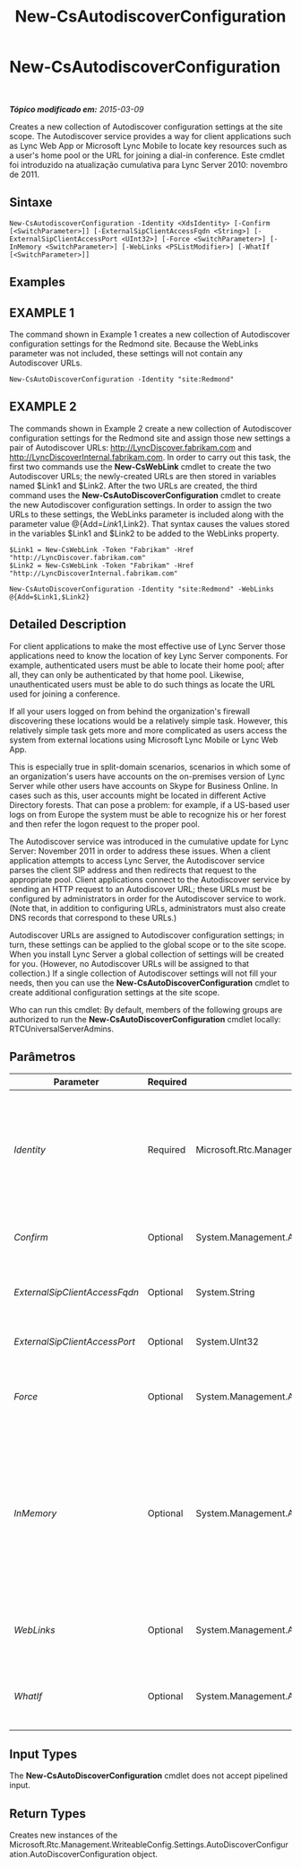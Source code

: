 ﻿---
title: New-CsAutodiscoverConfiguration
TOCTitle: New-CsAutodiscoverConfiguration
ms:assetid: 6b878b0e-f0c0-46a2-99b8-fd2105250600
ms:mtpsurl: https://technet.microsoft.com/pt-br/library/Hh690022(v=OCS.15)
ms:contentKeyID: 49307013
ms.date: 05/19/2016
mtps_version: v=OCS.15
ms.translationtype: HT
---

# New-CsAutodiscoverConfiguration

 

_**Tópico modificado em:** 2015-03-09_

Creates a new collection of Autodiscover configuration settings at the site scope. The Autodiscover service provides a way for client applications such as Lync Web App or Microsoft Lync Mobile to locate key resources such as a user's home pool or the URL for joining a dial-in conference. Este cmdlet foi introduzido na atualização cumulativa para Lync Server 2010: novembro de 2011.

## Sintaxe

    New-CsAutodiscoverConfiguration -Identity <XdsIdentity> [-Confirm [<SwitchParameter>]] [-ExternalSipClientAccessFqdn <String>] [-ExternalSipClientAccessPort <UInt32>] [-Force <SwitchParameter>] [-InMemory <SwitchParameter>] [-WebLinks <PSListModifier>] [-WhatIf [<SwitchParameter>]]

## Examples

## EXAMPLE 1

The command shown in Example 1 creates a new collection of Autodiscover configuration settings for the Redmond site. Because the WebLinks parameter was not included, these settings will not contain any Autodiscover URLs.

    New-CsAutoDiscoverConfiguration -Identity "site:Redmond"

## EXAMPLE 2

The commands shown in Example 2 create a new collection of Autodiscover configuration settings for the Redmond site and assign those new settings a pair of Autodiscover URLs: http://LyncDiscover.fabrikam.com and http://LyncDiscoverInternal.fabrikam.com. In order to carry out this task, the first two commands use the **New-CsWebLink** cmdlet to create the two Autodiscover URLs; the newly-created URLs are then stored in variables named $Link1 and $Link2. After the two URLs are created, the third command uses the **New-CsAutoDiscoverConfiguration** cmdlet to create the new Autodiscover configuration settings. In order to assign the two URLs to these settings, the WebLinks parameter is included along with the parameter value @{Add=$Link1,$Link2}. That syntax causes the values stored in the variables $Link1 and $Link2 to be added to the WebLinks property.

    $Link1 = New-CsWebLink -Token "Fabrikam" -Href "http://LyncDiscover.fabrikam.com"
    $Link2 = New-CsWebLink -Token "Fabrikam" -Href "http://LyncDiscoverInternal.fabrikam.com"
    
    New-CsAutoDiscoverConfiguration -Identity "site:Redmond" -WebLinks @{Add=$Link1,$Link2}

## Detailed Description

For client applications to make the most effective use of Lync Server those applications need to know the location of key Lync Server components. For example, authenticated users must be able to locate their home pool; after all, they can only be authenticated by that home pool. Likewise, unauthenticated users must be able to do such things as locate the URL used for joining a conference.

If all your users logged on from behind the organization's firewall discovering these locations would be a relatively simple task. However, this relatively simple task gets more and more complicated as users access the system from external locations using Microsoft Lync Mobile or Lync Web App.

This is especially true in split-domain scenarios, scenarios in which some of an organization's users have accounts on the on-premises version of Lync Server while other users have accounts on Skype for Business Online. In cases such as this, user accounts might be located in different Active Directory forests. That can pose a problem: for example, if a US-based user logs on from Europe the system must be able to recognize his or her forest and then refer the logon request to the proper pool.

The Autodiscover service was introduced in the cumulative update for Lync Server: November 2011 in order to address these issues. When a client application attempts to access Lync Server, the Autodiscover service parses the client SIP address and then redirects that request to the appropriate pool. Client applications connect to the Autodiscover service by sending an HTTP request to an Autodiscover URL; these URLs must be configured by administrators in order for the Autodiscover service to work. (Note that, in addition to configuring URLs, administrators must also create DNS records that correspond to these URLs.)

Autodiscover URLs are assigned to Autodiscover configuration settings; in turn, these settings can be applied to the global scope or to the site scope. When you install Lync Server a global collection of settings will be created for you. (However, no Autodiscover URLs will be assigned to that collection.) If a single collection of Autodiscover settings will not fill your needs, then you can use the **New-CsAutoDiscoverConfiguration** cmdlet to create additional configuration settings at the site scope.

Who can run this cmdlet: By default, members of the following groups are authorized to run the **New-CsAutoDiscoverConfiguration** cmdlet locally: RTCUniversalServerAdmins.

## Parâmetros


<table>
<colgroup>
<col style="width: 25%" />
<col style="width: 25%" />
<col style="width: 25%" />
<col style="width: 25%" />
</colgroup>
<thead>
<tr class="header">
<th>Parameter</th>
<th>Required</th>
<th>Type</th>
<th>Description</th>
</tr>
</thead>
<tbody>
<tr class="odd">
<td><p><em>Identity</em></p></td>
<td><p>Required</p></td>
<td><p>Microsoft.Rtc.Management.Xds.XdsIdentity</p></td>
<td><p>Unique identifier for the collection of Autodiscover configuration settings to be modified. To create a collection configured at the site scope, use syntax similar to this:</p>
<p>-Identity &quot;site:Redmond&quot;</p></td>
</tr>
<tr class="even">
<td><p><em>Confirm</em></p></td>
<td><p>Optional</p></td>
<td><p>System.Management.Automation.SwitchParameter</p></td>
<td><p>Prompts you for confirmation before executing the command.</p></td>
</tr>
<tr class="odd">
<td><p><em>ExternalSipClientAccessFqdn</em></p></td>
<td><p>Optional</p></td>
<td><p>System.String</p></td>
<td><p>Fully qualified domain name of the server used for external client access.</p></td>
</tr>
<tr class="even">
<td><p><em>ExternalSipClientAccessPort</em></p></td>
<td><p>Optional</p></td>
<td><p>System.UInt32</p></td>
<td><p>Port used for eternal client access.</p></td>
</tr>
<tr class="odd">
<td><p><em>Force</em></p></td>
<td><p>Optional</p></td>
<td><p>System.Management.Automation.SwitchParameter</p></td>
<td><p>Suppresses the display of any non-fatal error message that might occur when running the command.</p></td>
</tr>
<tr class="even">
<td><p><em>InMemory</em></p></td>
<td><p>Optional</p></td>
<td><p>System.Management.Automation.SwitchParameter</p></td>
<td><p>Creates an object reference without actually committing the object as a permanent change. If you assign the output of a command called with this parameter to a variable, you can make changes to the properties of the object reference and then commit those changes by calling the <strong>Set-CsAutoDiscoverConfiguration</strong> cmdlet.</p></td>
</tr>
<tr class="odd">
<td><p><em>WebLinks</em></p></td>
<td><p>Optional</p></td>
<td><p>System.Management.Automation.PSListModifier</p></td>
<td><p>Collection of Autodiscover URLs. These URLs must be created by using the <strong>New-CsWebLink</strong> cmdlet.</p></td>
</tr>
<tr class="even">
<td><p><em>WhatIf</em></p></td>
<td><p>Optional</p></td>
<td><p>System.Management.Automation.SwitchParameter</p></td>
<td><p>Describes what would happen if you executed the command without actually executing the command.</p></td>
</tr>
</tbody>
</table>


## Input Types

The **New-CsAutoDiscoverConfiguration** cmdlet does not accept pipelined input.

## Return Types

Creates new instances of the Microsoft.Rtc.Management.WriteableConfig.Settings.AutoDiscoverConfiguration.AutoDiscoverConfiguration object.

